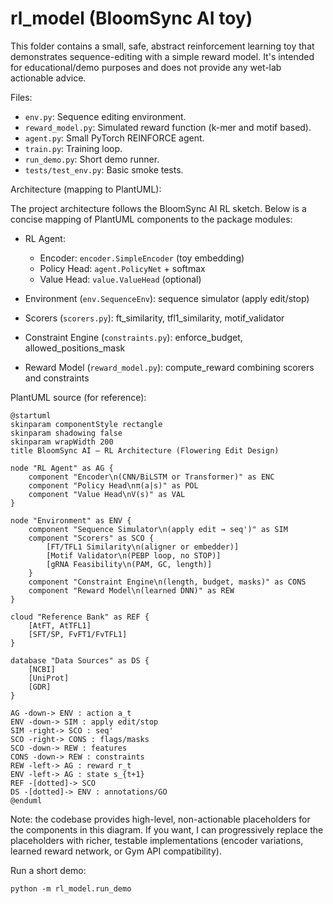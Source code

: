 # rl_model (BloomSync AI toy)

This folder contains a small, safe, abstract reinforcement learning toy that
demonstrates sequence-editing with a simple reward model. It's intended for
educational/demo purposes and does not provide any wet-lab actionable advice.

Files:
- `env.py`: Sequence editing environment.
- `reward_model.py`: Simulated reward function (k-mer and motif based).
- `agent.py`: Small PyTorch REINFORCE agent.
- `train.py`: Training loop.
- `run_demo.py`: Short demo runner.
- `tests/test_env.py`: Basic smoke tests.

Architecture (mapping to PlantUML):

The project architecture follows the BloomSync AI RL sketch. Below is a
concise mapping of PlantUML components to the package modules:

- RL Agent:
	- Encoder: `encoder.SimpleEncoder` (toy embedding)
	- Policy Head: `agent.PolicyNet` + softmax
	- Value Head: `value.ValueHead` (optional)

- Environment (`env.SequenceEnv`): sequence simulator (apply edit/stop)

- Scorers (`scorers.py`): ft_similarity, tfl1_similarity, motif_validator

- Constraint Engine (`constraints.py`): enforce_budget, allowed_positions_mask

- Reward Model (`reward_model.py`): compute_reward combining scorers and constraints

PlantUML source (for reference):

```
@startuml
skinparam componentStyle rectangle
skinparam shadowing false
skinparam wrapWidth 200
title BloomSync AI – RL Architecture (Flowering Edit Design)

node "RL Agent" as AG {
	component "Encoder\n(CNN/BiLSTM or Transformer)" as ENC
	component "Policy Head\nπ(a|s)" as POL
	component "Value Head\nV(s)" as VAL
}

node "Environment" as ENV {
	component "Sequence Simulator\n(apply edit → seq')" as SIM
	component "Scorers" as SCO {
		[FT/TFL1 Similarity\n(aligner or embedder)]
		[Motif Validator\n(PEBP loop, no STOP)]
		[gRNA Feasibility\n(PAM, GC, length)]
	}
	component "Constraint Engine\n(length, budget, masks)" as CONS
	component "Reward Model\n(learned DNN)" as REW
}

cloud "Reference Bank" as REF {
	[AtFT, AtTFL1]
	[SFT/SP, FvFT1/FvTFL1] 
}

database "Data Sources" as DS {
	[NCBI]
	[UniProt]
	[GDR]
}

AG -down-> ENV : action a_t
ENV -down-> SIM : apply edit/stop
SIM -right-> SCO : seq'
SCO -right-> CONS : flags/masks
SCO -down-> REW : features
CONS -down-> REW : constraints
REW -left-> AG : reward r_t
ENV -left-> AG : state s_{t+1}
REF -[dotted]-> SCO
DS -[dotted]-> ENV : annotations/GO
@enduml
```

Note: the codebase provides high-level, non-actionable placeholders for the
components in this diagram. If you want, I can progressively replace the
placeholders with richer, testable implementations (encoder variations,
learned reward network, or Gym API compatibility).

Run a short demo:

```fish
python -m rl_model.run_demo
```
